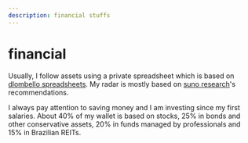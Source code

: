 ```yaml
---
description: financial stuffs
---
```


# financial

Usually, I follow assets using a private spreadsheet which is based on [dlombello spreadsheets](https://sites.google.com/view/dlombelloplanilhas/planilhas/controle-de-investimentos). My radar is mostly based on [suno research](information-sources.md)'s recommendations.

I always pay attention to saving money and I am investing since my first salaries. About 40% of my wallet is based on stocks, 25% in bonds and other conservative assets, 20% in funds managed by professionals and 15% in Brazilian REITs.

### 



